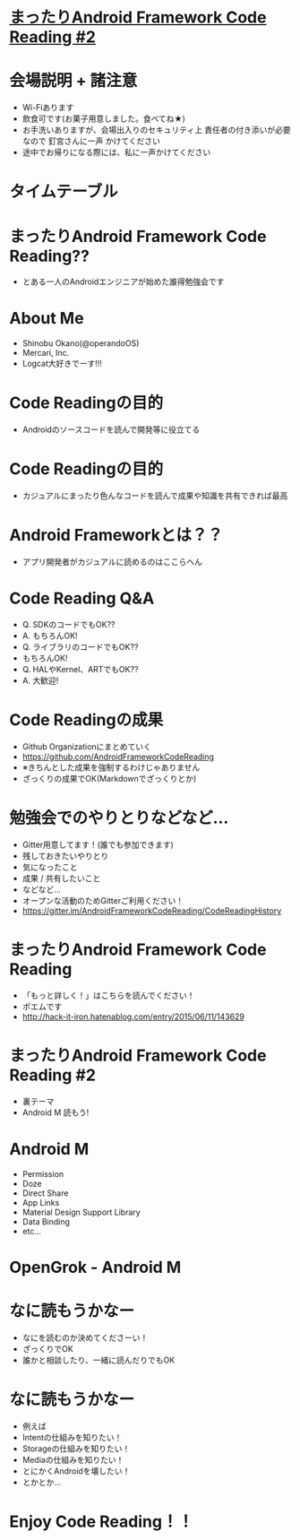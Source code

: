 # [まったりAndroid Framework Code Reading #2](https://mandroidfcr.doorkeeper.jp/events/33925)

# 会場説明 + 諸注意

* Wi-Fiあります
* 飲食可です(お菓子用意しました。食べてね★)
* お手洗いありますが、会場出入りのセキュリティ上 責任者の付き添いが必要なので 釘宮さんに一声 かけてください
* 途中でお帰りになる際には、私に一声かけてください

# タイムテーブル


# まったりAndroid Framework Code Reading??

* とある一人のAndroidエンジニアが始めた誰得勉強会です


# About Me

* Shinobu Okano(@operandoOS)
* Mercari, Inc.
* Logcat大好きでーす!!!


# Code Readingの目的

* Androidのソースコードを読んで開発等に役立てる


# Code Readingの目的

* カジュアルにまったり色んなコードを読んで成果や知識を共有できれば最高


# Android Frameworkとは？？

* アプリ開発者がカジュアルに読めるのはここらへん


# Code Reading Q&A

* Q. SDKのコードでもOK??
* A. もちろんOK!
* Q. ライブラリのコードでもOK??
* もちろんOK!
* Q. HALやKernel、ARTでもOK??
* A. 大歓迎!


# Code Readingの成果

* Github Organizationにまとめていく
* https://github.com/AndroidFrameworkCodeReading
* ※きちんとした成果を強制するわけじゃありません
* ざっくりの成果でOK(Markdownでざっくりとか)


# 勉強会でのやりとりなどなど…

* Gitter用意してます！(誰でも参加できます)
* 残しておきたいやりとり
* 気になったこと
* 成果 / 共有したいこと
* などなど…
* オープンな活動のためGitterご利用ください！
* https://gitter.im/AndroidFrameworkCodeReading/CodeReadingHistory


# まったりAndroid Framework Code Reading

* 「もっと詳しく！」はこちらを読んでください！
* ポエムです
* http://hack-it-iron.hatenablog.com/entry/2015/06/11/143629


# まったりAndroid Framework Code Reading #2

* 裏テーマ
* Android M 読もう!


# Android M 

* Permission
* Doze
* Direct Share
* App Links
* Material Design Support Library
* Data Binding
* etc…

# OpenGrok - Android M 

# なに読もうかなー

* なにを読むのか決めてくださーい！
* ざっくりでOK
* 誰かと相談したり、一緒に読んだりでもOK


# なに読もうかなー

* 例えば
* Intentの仕組みを知りたい！
* Storageの仕組みを知りたい！
* Mediaの仕組みを知りたい！
* とにかくAndroidを壊したい！
* とかとか…


# Enjoy Code Reading！！